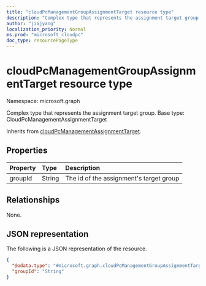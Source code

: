 ```yaml
---
title: "cloudPcManagementGroupAssignmentTarget resource type"
description: "Complex type that represents the assignment target group. Base type: CloudPcManagementAssignmentTarget"
author: "jiajyang"
localization_priority: Normal
ms.prod: "microsoft_cloudpc"
doc_type: resourcePageType
---
```


# cloudPcManagementGroupAssignmentTarget resource type

Namespace: microsoft.graph

Complex type that represents the assignment target group. Base type: CloudPcManagementAssignmentTarget

Inherits from [cloudPcManagementAssignmentTarget](../resources/cloudpcmanagementassignmenttarget.md).

## Properties

|Property|Type|Description|
|:---|:---|:---|
|groupId|String|The id of the assignment's target group|

## Relationships

None.

## JSON representation

The following is a JSON representation of the resource.
<!-- {
  "blockType": "resource",
  "baseType": "microsoft.graph.cloudPcManagementAssignmentTarget"
  "@odata.type": "microsoft.graph.cloudPcManagementGroupAssignmentTarget"
}
-->

``` json
{
  "@odata.type": "#microsoft.graph.cloudPcManagementGroupAssignmentTarget",
  "groupId": "String"
}
```
